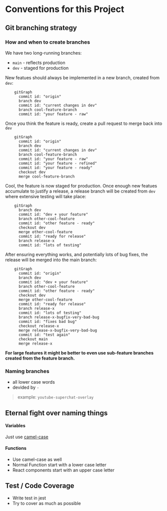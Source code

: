 # Conventions for this Project

## Git branching strategy

### How and when to create branches 

We have two long-running branches:
- `main` - reflects production
- `dev` - staged for production

New featues should always be implemented in a new branch, created from `dev`:
```mermaid
    gitGraph
      commit id: "origin"
      branch dev
      commit id: "current changes in dev"
      branch cool-feature-branch
      commit id: "your feature - raw"
```

Once you think the feature is ready, create a pull request to merge back into `dev`
```mermaid
    gitGraph
      commit id: "origin"
      branch dev
      commit id: "current changes in dev"
      branch cool-feature-branch
      commit id: "your feature - raw"
      commit id: "your feature - refined"
      commit id: "your feature - ready"
      checkout dev
      merge cool-feature-branch
```
Cool, the feature is now staged for production. Once enough new featues accumulate to justify a release, a release branch will be created from `dev` where extensive testing will take place:
```mermaid
    gitGraph
      branch dev
      commit id: "dev + your feature"
      branch other-cool-feature
      commit id: "other feature - ready"
      checkout dev
      merge other-cool-feature
      commit id: "ready for release"
      branch release-x
      commit id: "lots of testing"
```
After ensuring everything works, and potentially lots of bug fixes, the release will be merged into the main branch:
```mermaid
    gitGraph
      commit id: "origin"
      branch dev
      commit id: "dev + your feature"
      branch other-cool-feature
      commit id: "other feature - ready"
      checkout dev
      merge other-cool-feature
      commit id: "ready for release"
      branch release-x
      commit id: "lots of testing"
      branch release-x-bugfix-very-bad-bug
      commit id: "fixes bad bug"
      checkout release-x
      merge release-x-bugfix-very-bad-bug
      commit id: "test again"
      checkout main
      merge release-x
```

**For large features it might be better to even use sub-feature branches created from the feature branch.**

### Naming branches
- all lower case words
- devided by `-`

> example:
> `youtube-superchat-overlay`

## Eternal fight over naming things
#### Variables
Just use [camel-case](https://www.techtarget.com/whatis/definition/CamelCase#:~:text=CamelCase%20is%20a%20popular%20convention,naming%20conventions%20within%20an%20organization.)

#### Functions
- Use camel-case as well
- Normal Function start with a lower case letter
- React components start with an upper case letter

## Test / Code Coverage
- Write test in jest
- Try to cover as much as possible

